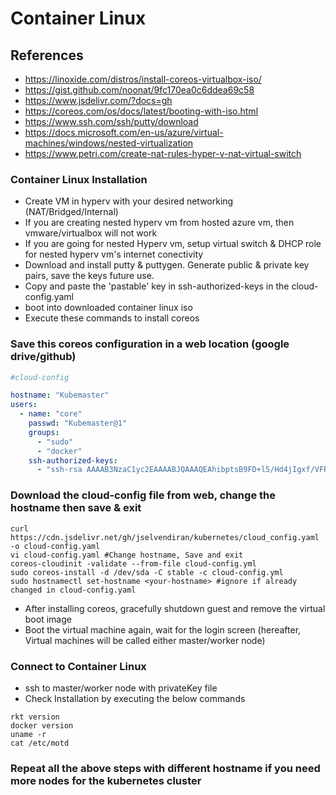 # Container Linux

## References
- https://linoxide.com/distros/install-coreos-virtualbox-iso/
- https://gist.github.com/noonat/9fc170ea0c6ddea69c58
- https://www.jsdelivr.com/?docs=gh
- https://coreos.com/os/docs/latest/booting-with-iso.html
- https://www.ssh.com/ssh/putty/download
- https://docs.microsoft.com/en-us/azure/virtual-machines/windows/nested-virtualization
- https://www.petri.com/create-nat-rules-hyper-v-nat-virtual-switch

### Container Linux Installation
- Create VM in hyperv with your desired networking (NAT/Bridged/Internal)
- If you are creating nested hyperv vm from hosted azure vm, then vmware/virtualbox will not work
- If you are going for nested Hyperv vm, setup virtual switch & DHCP role for nested hyperv vm's internet conectivity 
- Download and install putty & puttygen. Generate public & private key pairs, save the keys future use.
- Copy and paste the 'pastable' key in ssh-authorized-keys in the cloud-config.yaml
- boot into downloaded container linux iso
- Execute these commands to install coreos

### Save this coreos configuration in a web location (google drive/github)
```yaml
#cloud-config

hostname: "Kubemaster"
users:
  - name: "core"
    passwd: "Kubemaster@1"
    groups:
      - "sudo"
      - "docker"
    ssh-authorized-keys:
      - "ssh-rsa AAAAB3NzaC1yc2EAAAABJQAAAQEAhibptsB9FD+l5/Hd4jIgxf/VFRPvEQCMIaW4hbzkmRrWt5/CXJoyhvBnj1PGd6nmscDSkJ5hm1deA6rFRWGnwC60/l+GkqKK9sdzBbT/Pn1Tf6/f6iERab80ND9su+0MLmCJEKiLTpx3sZUPQv2B6SBIXFXYiIHu0augDN1ImAZsaNHEI/KhIp4gyHTtXvtUfUIRSgBiAEz4Vim0IBlrHJPZPCtgBD07Fowqnf91zxBLPGBuwtSY6oMzsAYARvzEG+ImjFxvBSKUwFvcsP1oM+eWc0DT73GnOi+sQSl1+WmKA/GDkpALmecq4O+xBdxEb4X6OKnkZKudcM40v5YFGQ== rsa-key-20190331"
```

### Download the cloud-config file from web, change the hostname then save & exit
```shell
curl https://cdn.jsdelivr.net/gh/jselvendiran/kubernetes/cloud_config.yaml -o cloud-config.yaml
vi cloud-config.yaml #Change hostname, Save and exit
coreos-cloudinit -validate --from-file cloud-config.yml
sudo coreos-install -d /dev/sda -C stable -c cloud-config.yml
sudo hostnamectl set-hostname <your-hostname> #ignore if already changed in cloud-config.yaml
```

- After installing coreos, gracefully shutdown guest and remove the virtual boot image
- Boot the virtual machine again, wait for the login screen (hereafter, Virtual machines will be called either master/worker node)

### Connect to Container Linux
- ssh to master/worker node with privateKey file 
- Check Installation by executing the below commands

```
rkt version
docker version
uname -r
cat /etc/motd
```

### Repeat all the above steps with different hostname if you need more nodes for the kubernetes cluster